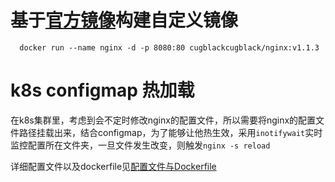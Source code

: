 # 基于[官方镜像](official/Dockerfile)构建自定义镜像

      docker run --name nginx -d -p 8080:80 cugblackcugblack/nginx:v1.1.3

# k8s configmap 热加载

在k8s集群里，考虑到会不定时修改nginx的配置文件，所以需要将nginx的配置文件路径挂载出来，结合configmap，为了能够让他热生效，采用`inotifywait`实时监控配置所在文件夹，一旦文件发生改变，则触发`nginx -s reload`

详细配置文件以及dockerfile见[配置文件与Dockerfile](new/)
